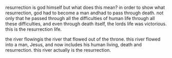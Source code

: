resurrection is god himself but what does this mean? in order to show what resurrection,
god had to become a man andhad to pass through death. not only that he passed through all
the difficulties of human life through all these difficulties, and even through death
itself, the lords life was victorious. this is the resurrection life.

the river flowingis the river that flowed out of the throne. this river flowed into a man, Jesus, and now includes his human living, death and resurrection. this river actually is the resurrection.
